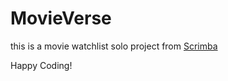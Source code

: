 # MovieVerse
this is a movie watchlist solo project from [Scrimba](https://scrimba.com/dashboard#overview)

Happy Coding!

